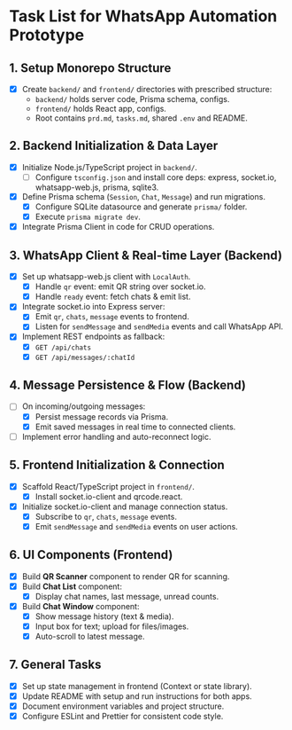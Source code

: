 # Task List for WhatsApp Automation Prototype

## 1. Setup Monorepo Structure
- [x] Create `backend/` and `frontend/` directories with prescribed structure:
  - `backend/` holds server code, Prisma schema, configs.
  - `frontend/` holds React app, configs.
  - Root contains `prd.md`, `tasks.md`, shared `.env` and README.

## 2. Backend Initialization & Data Layer
- [x] Initialize Node.js/TypeScript project in `backend/`.
  - [ ] Configure `tsconfig.json` and install core deps: express, socket.io, whatsapp-web.js, prisma, sqlite3.
- [x] Define Prisma schema (`Session`, `Chat`, `Message`) and run migrations.
  - [x] Configure SQLite datasource and generate `prisma/` folder.
  - [x] Execute `prisma migrate dev`.
- [x] Integrate Prisma Client in code for CRUD operations.

## 3. WhatsApp Client & Real-time Layer (Backend)
- [x] Set up whatsapp-web.js client with `LocalAuth`.
  - [x] Handle `qr` event: emit QR string over socket.io.
  - [x] Handle `ready` event: fetch chats & emit list.
- [x] Integrate socket.io into Express server:
  - [x] Emit `qr`, `chats`, `message` events to frontend.
  - [x] Listen for `sendMessage` and `sendMedia` events and call WhatsApp API.
- [x] Implement REST endpoints as fallback:
  - [x] `GET /api/chats`
  - [x] `GET /api/messages/:chatId`

## 4. Message Persistence & Flow (Backend)
- [ ] On incoming/outgoing messages:
  - [x] Persist message records via Prisma.
  - [x] Emit saved messages in real time to connected clients.
- [ ] Implement error handling and auto-reconnect logic.

## 5. Frontend Initialization & Connection
- [x] Scaffold React/TypeScript project in `frontend/`.
  - [x] Install socket.io-client and qrcode.react.
- [x] Initialize socket.io-client and manage connection status.
  - [x] Subscribe to `qr`, `chats`, `message` events.
  - [x] Emit `sendMessage` and `sendMedia` events on user actions.

## 6. UI Components (Frontend)
- [x] Build **QR Scanner** component to render QR for scanning.
- [x] Build **Chat List** component:
  - [x] Display chat names, last message, unread counts.
- [x] Build **Chat Window** component:
  - [x] Show message history (text & media).
  - [x] Input box for text; upload for files/images.
  - [x] Auto-scroll to latest message.

## 7. General Tasks
- [x] Set up state management in frontend (Context or state library).
- [x] Update README with setup and run instructions for both apps.
- [x] Document environment variables and project structure.
- [x] Configure ESLint and Prettier for consistent code style.
